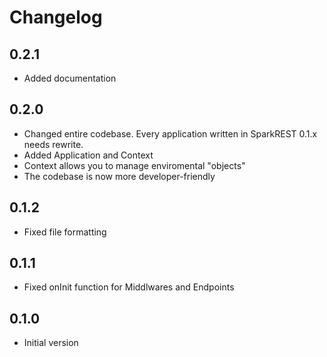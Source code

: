 # Changelog

## 0.2.1

- Added documentation

## 0.2.0

- Changed entire codebase. Every application written in SparkREST 0.1.x needs rewrite.
- Added Application and Context
- Context allows you to manage enviromental "objects"
- The codebase is now more developer-friendly

## 0.1.2

- Fixed file formatting

## 0.1.1

- Fixed onInit function for Middlwares and Endpoints

## 0.1.0

- Initial version
